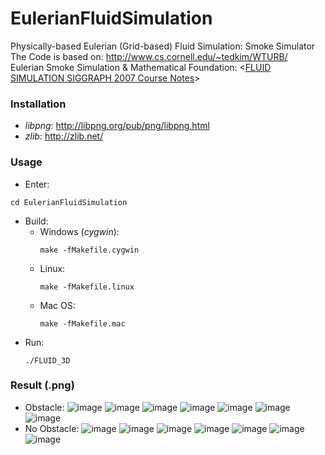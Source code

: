 # EulerianFluidSimulation
Physically-based Eulerian (Grid-based) Fluid Simulation: Smoke Simulator  
The Code is based on: http://www.cs.cornell.edu/~tedkim/WTURB/  
Eulerian Smoke Simulation & Mathematical Foundation: <[FLUID SIMULATION SIGGRAPH 2007 Course Notes](https://www.cs.ubc.ca/~rbridson/fluidsimulation/fluids_notes.pdf)>

### Installation
  - *libpng*: http://libpng.org/pub/png/libpng.html
  - *zlib*: http://zlib.net/
  
### Usage
  - Enter:
  ```
  cd EulerianFluidSimulation
  ```
  - Build:
    - Windows (*cygwin*):
      ```
      make -fMakefile.cygwin
      ```
    - Linux:
      ```
      make -fMakefile.linux
      ```
    - Mac OS:
      ```
      make -fMakefile.mac
      ```  
  - Run:
    ```
    ./FLUID_3D
    ```

### Result (.png)
  - Obstacle: ![image](https://raw.githubusercontent.com/ironyoung/EulerianFluidSimulation/master/result/with_density_fullxy_0030.png)
  ![image](https://raw.githubusercontent.com/ironyoung/EulerianFluidSimulation/master/result/with_density_fullxy_0040.png)
  ![image](https://raw.githubusercontent.com/ironyoung/EulerianFluidSimulation/master/result/with_density_fullxy_0050.png)
  ![image](https://raw.githubusercontent.com/ironyoung/EulerianFluidSimulation/master/result/with_density_fullxy_0060.png)
  ![image](https://raw.githubusercontent.com/ironyoung/EulerianFluidSimulation/master/result/with_density_fullxy_0070.png)
  ![image](https://raw.githubusercontent.com/ironyoung/EulerianFluidSimulation/master/result/with_density_fullxy_0080.png)
  ![image](https://raw.githubusercontent.com/ironyoung/EulerianFluidSimulation/master/result/with_density_fullxy_0090.png)
  - No Obstacle: ![image](https://raw.githubusercontent.com/ironyoung/EulerianFluidSimulation/master/result/without_density_fullxy_0030.png)
  ![image](https://raw.githubusercontent.com/ironyoung/EulerianFluidSimulation/master/result/without_density_fullxy_0040.png)
  ![image](https://raw.githubusercontent.com/ironyoung/EulerianFluidSimulation/master/result/without_density_fullxy_0050.png)
  ![image](https://raw.githubusercontent.com/ironyoung/EulerianFluidSimulation/master/result/without_density_fullxy_0060.png)
  ![image](https://raw.githubusercontent.com/ironyoung/EulerianFluidSimulation/master/result/without_density_fullxy_0070.png)
  ![image](https://raw.githubusercontent.com/ironyoung/EulerianFluidSimulation/master/result/without_density_fullxy_0080.png)
  ![image](https://raw.githubusercontent.com/ironyoung/EulerianFluidSimulation/master/result/without_density_fullxy_0090.png)
